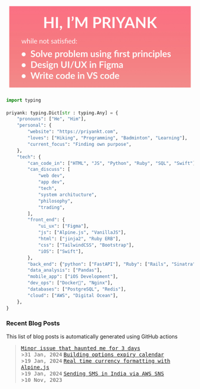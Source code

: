 <img src="https://github.com/priyankt/priyankt/blob/main/profile-header.jpg" alt="Priyank GitHub profile README header image">

```python
import typing

priyank: typing.Dict[str : typing.Any] = {
    "pronouns": ["He", "Him"],
    "personal": {
        "website": "https://priyankt.com",
        "loves": ["Hiking", "Programming", "Badminton", "Learning"],
        "current_focus": "Finding own purpose",
    },
    "tech": {
        "can_code_in": ["HTML", "JS", "Python", "Ruby", "SQL", "Swift"],
        "can_discuss": [
            "web dev",
            "app dev",
            "tech",
            "system architucture",
            "philosophy",
            "trading",
        ],
        "front_end": {
            "ui_ux": ["Figma"],
            "js": ["Alpine.js", "VanillaJS"],
            "html": ["jinja2", "Ruby ERB"],
            "css": ["TailwindCSS", "Bootstrap"],
            "iOS": ["Swift"],
        },
        "back_end": {"python": ["FastAPI"], "Ruby": ["Rails", "Sinatra"]},
        "data_analysis": ["Pandas"],
        "mobile_app": ["iOS Development"],
        "dev_ops": ["Docker🐳", "Nginx"],
        "databases": ["PostgreSQL", "Redis"],
        "cloud": ["AWS", "Digital Ocean"],
    },
}
```
### Recent Blog Posts
This list of blog posts is automatically generated using GitHub actions

<!-- BLOG_START -->
><samp>[Minor issue that haunted me for 3 days](https://priyankt.github.io/posts/fastapi-query-param-caching-issue/)</samp><br> ><samp>31 Jan, 2024</samp>
><samp>[Building options expiry calendar](https://priyankt.github.io/posts/building-expiry-calendar/)</samp><br> ><samp>19 Jan, 2024</samp>
><samp>[Real time currency formatting with Alpine.js](https://priyankt.github.io/posts/real-time-currency-formatting-alpine-js/)</samp><br> ><samp>19 Jan, 2024</samp>
><samp>[Sending SMS in India via AWS SNS](https://priyankt.github.io/posts/sending-sms-aws-sns/)</samp><br> ><samp>10 Nov, 2023</samp>
<!-- BLOG_END -->
